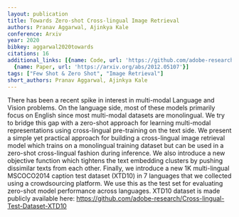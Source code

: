 ```yaml
---
layout: publication
title: Towards Zero-shot Cross-lingual Image Retrieval
authors: Pranav Aggarwal, Ajinkya Kale
conference: Arxiv
year: 2020
bibkey: aggarwal2020towards
citations: 16
additional_links: [{name: Code, url: 'https://github.com/adobe-research/Cross-lingual-Test-Dataset-XTD10'},
  {name: Paper, url: 'https://arxiv.org/abs/2012.05107'}]
tags: ["Few Shot & Zero Shot", "Image Retrieval"]
short_authors: Pranav Aggarwal, Ajinkya Kale
---
```

There has been a recent spike in interest in multi-modal Language and Vision
problems. On the language side, most of these models primarily focus on English
since most multi-modal datasets are monolingual. We try to bridge this gap with
a zero-shot approach for learning multi-modal representations using
cross-lingual pre-training on the text side. We present a simple yet practical
approach for building a cross-lingual image retrieval model which trains on a
monolingual training dataset but can be used in a zero-shot cross-lingual
fashion during inference. We also introduce a new objective function which
tightens the text embedding clusters by pushing dissimilar texts from each
other. Finally, we introduce a new 1K multi-lingual MSCOCO2014 caption test
dataset (XTD10) in 7 languages that we collected using a crowdsourcing
platform. We use this as the test set for evaluating zero-shot model
performance across languages. XTD10 dataset is made publicly available here:
https://github.com/adobe-research/Cross-lingual-Test-Dataset-XTD10